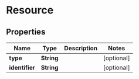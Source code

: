 

# Resource


## Properties

Name | Type | Description | Notes
------------ | ------------- | ------------- | -------------
**type** | **String** |  |  [optional]
**identifier** | **String** |  |  [optional]



